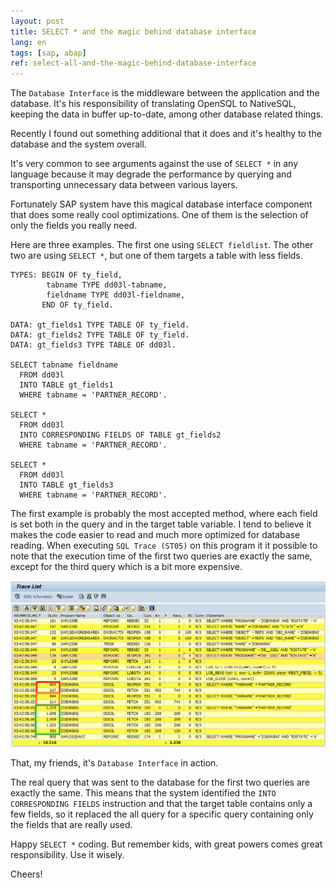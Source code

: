 ```yaml
---
layout: post
title: SELECT * and the magic behind database interface
lang: en
tags: [sap, abap]
ref: select-all-and-the-magic-behind-database-interface
---
```


The `Database Interface` is the middleware between the application and the database. It's his responsibility of translating OpenSQL to NativeSQL, keeping the data in buffer up-to-date, among other database related things.

Recently I found out something additional that it does and it's healthy to the database and the system overall.

It's very common to see arguments against the use of `SELECT *` in any language because it may degrade the performance by querying and transporting unnecessary data between various layers.

Fortunately SAP system have this magical database interface component that does some really cool optimizations. One of them is the selection of only the fields you really need.

Here are three examples. The first one using `SELECT fieldlist`. The other two are using `SELECT *`, but one of them targets a table with less fields.

~~~
TYPES: BEGIN OF ty_field,
        tabname TYPE dd03l-tabname,
        fieldname TYPE dd03l-fieldname,
       END OF ty_field.

DATA: gt_fields1 TYPE TABLE OF ty_field.
DATA: gt_fields2 TYPE TABLE OF ty_field.
DATA: gt_fields3 TYPE TABLE OF dd03l.

SELECT tabname fieldname
  FROM dd03l
  INTO TABLE gt_fields1
  WHERE tabname = 'PARTNER_RECORD'.

SELECT *
  FROM dd03l
  INTO CORRESPONDING FIELDS OF TABLE gt_fields2
  WHERE tabname = 'PARTNER_RECORD'.

SELECT *
  FROM dd03l
  INTO TABLE gt_fields3
  WHERE tabname = 'PARTNER_RECORD'.
~~~

The first example is probably the most accepted method, where each field is set both in the query and in the target table variable. I tend to believe it makes the code easier to read and much more optimized for database reading. When executing `SQL Trace (ST05)` on this program it it possible to note that the execution time of the first two queries are exactly the same, except for the third query which is a bit more expensive.

![](/public/images/st05-select-all.png)

That, my friends, it's `Database Interface` in action.

The real query that was sent to the database for the first two queries are exactly the same. This means that the system identified the `INTO CORRESPONDING FIELDS` instruction and that the target table contains only a few fields, so it replaced the all query for a specific query containing only the fields that are really used.

Happy `SELECT *` coding. But remember kids, with great powers comes great responsibility. Use it wisely.

Cheers!